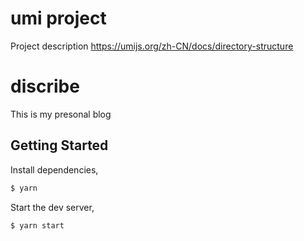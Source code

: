 # umi project
Project description https://umijs.org/zh-CN/docs/directory-structure
# discribe
This is my presonal blog

## Getting Started

Install dependencies,

```bash
$ yarn
```

Start the dev server,

```bash
$ yarn start
```
